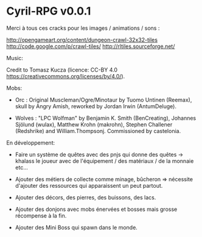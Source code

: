 # Cyril-RPG v0.0.1

Merci à tous ces cracks pour les images / animations / sons :

http://opengameart.org/content/dungeon-crawl-32x32-tiles
http://code.google.com/p/crawl-tiles/
http://rltiles.sourceforge.net/


Music:

Credit to Tomasz Kucza (licence: CC-BY 4.0 https://creativecommons.org/licenses/by/4.0/).


Mobs:

 - Orc : Original Muscleman/Ogre/Minotaur by Tuomo Untinen (Reemax), skull by Angry Amish, reworked by Jordan Irwin (AntumDeluge).

 - Wolves : "LPC Wolfman" by Benjamin K. Smith (BenCreating), Johannes Sjölund (wulax), Matthew Krohn (makrohn), Stephen Challener (Redshrike) and William.Thompsonj. Commissioned by castelonia.


En développement:

 - Faire un système de quêtes avec des pnjs qui donne des quêtes -> khalass le joueur avec de l'équipement / des matériaux / de la monnaie etc...

 - Ajouter des métiers de collecte comme minage, bûcheron => nécessite d'ajouter des ressources qui apparaissent un peut partout.

 - Ajouter des décors, des pierres, des buissons, des lacs.

 - Ajouter des donjons avec mobs énervées et bosses mais grosse récompense à la fin.

 - Ajouter des Mini Boss qui spawn dans le monde.

